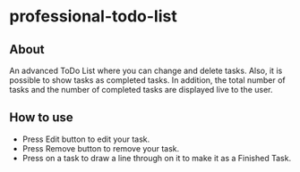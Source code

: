 # professional-todo-list
## About
An advanced ToDo List where you can change and delete tasks. Also, it is possible to show tasks as completed tasks. In addition, the total number of tasks and the number of completed tasks are displayed live to the user.
## How to use
-  Press Edit button to edit your task.
-  Press Remove button to remove your task.
-  Press on a task to draw a line through on it to make it as a Finished Task.
